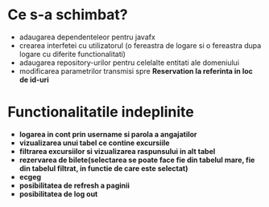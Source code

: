 # Ce s-a schimbat?
- adaugarea dependenteleor pentru javafx
- crearea interfetei cu utilizatorul (o fereastra de logare si o fereastra dupa logare cu diferite functionalitati)
- adaugarea repository-urilor pentru celelalte entitati ale domeniului
- modificarea parametrilor transmisi spre <strong>Reservation</string> la referinta in loc de id-uri
# Functionalitatile indeplinite
<ul style="list-style:square">
   <li> logarea in cont prin username si parola a angajatilor</li>
  <li> vizualizarea unui tabel ce contine excursiile</li>
  <li> filtrarea excursiilor si vizualizarea raspunsului in alt tabel</li>
  <li> rezervarea de bilete(selectarea se poate face fie din tabelul mare, fie din tabelul filtrat, in functie de care este selectat)
      <li>ecgeg</li>
  
  </li>
  <li> posibilitatea de refresh a paginii</li>
  <li> posibilitatea de log out</li>


</ul>

